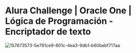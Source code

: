 # Alura Challenge | Oracle One | Lógica de Programación - Encriptador de texto
![157673573-5e781ce9-601c-4ea3-9db1-b60bebf717aa](https://user-images.githubusercontent.com/86728610/164958756-4fef0d5b-ae1a-4516-bf8e-be66a74918e1.png)
